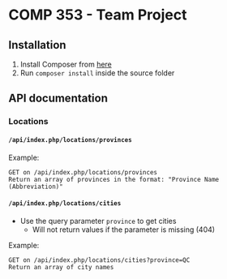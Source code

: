 # COMP 353 - Team Project

## Installation
1. Install Composer from [here](https://getcomposer.org/)
2. Run ``composer install`` inside the source folder


## API documentation

### Locations

#### ``/api/index.php/locations/provinces``
Example:
```
GET on /api/index.php/locations/provinces
Return an array of provinces in the format: "Province Name (Abbreviation)"
```

#### ``/api/index.php/locations/cities``
* Use the query parameter ``province`` to get cities
	* Will not return values if the parameter is missing (404)

Example:
```
GET on /api/index.php/locations/cities?province=QC
Return an array of city names
```
